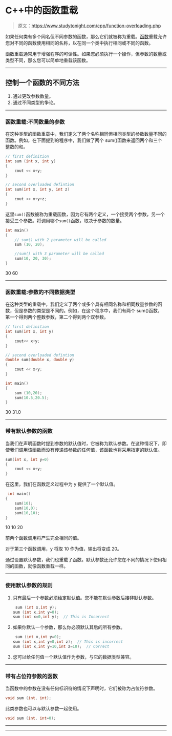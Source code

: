 # C++中的函数重载

> 原文：<https://www.studytonight.com/cpp/function-overloading.php>

如果任何类有多个同名但不同参数的函数，那么它们就被称为重载。[函数](functions-in-cpp)重载允许您对不同的函数使用相同的名称，以在同一个类中执行相同或不同的函数。

函数重载通常用于增强程序的可读性。如果您必须执行一个操作，但参数的数量或类型不同，那么您可以简单地重载该函数。

* * *

## 控制一个函数的不同方法

1.  通过更改参数数量。
2.  通过不同类型的争论。

* * *

### 函数重载:不同数量的参数

在这种类型的函数重载中，我们定义了两个名称相同但相同类型的参数数量不同的函数。例如，在下面提到的程序中，我们做了两个 sum()函数来返回两个和三个整数的和。

```cpp
// first definition
int sum (int x, int y)
{
    cout << x+y;
}

// second overloaded defintion
int sum(int x, int y, int z)
{
    cout << x+y+z;
} 
```

这里`sum()`函数被称为重载函数，因为它有两个定义，一个接受两个参数，另一个接受三个参数。将调用哪个`sum()`函数，取决于参数的数量。

```cpp
int main()
{
    // sum() with 2 parameter will be called
    sum (10, 20);  

    //sum() with 3 parameter will be called
    sum(10, 20, 30);  
} 
```

30 60

* * *

### 函数重载:参数的不同数据类型

在这种类型的重载中，我们定义了两个或多个具有相同名称和相同数量参数的函数，但是参数的类型是不同的。例如，在这个程序中，我们有两个 sum()函数，第一个得到两个整数参数，第二个得到两个双参数。

```cpp
// first definition
int sum(int x, int y)
{
    cout<< x+y;
}

// second overloaded defintion
double sum(double x, double y)
{
    cout << x+y;
}

int main()
{
    sum (10,20);
    sum(10.5,20.5);
} 
```

30 31.0

* * *

### 带有默认参数的函数

当我们在声明函数时提到参数的默认值时，它被称为默认参数。在这种情况下，即使我们调用该函数而没有传递该参数的任何值，该函数也将采用指定的默认值。

```cpp
sum(int x, int y=0)
{
    cout << x+y;
} 
```

在这里，我们在函数定义过程中为 y 提供了一个默认值。

```cpp
 int main()
{
    sum(10);
    sum(10,0);
    sum(10,10);
} 
```

10 10 20

前两个函数调用将产生完全相同的值。

对于第三个函数调用，y 将取 10 作为值，输出将变成 20。

通过设置默认参数，我们也重载了函数。默认参数还允许您在不同的情况下使用相同的函数，就像函数重载一样。

* * *

### 使用默认参数的规则

1.  只有最后一个参数必须给定默认值。您不能在默认参数后接非默认参数。

    ```cpp
     sum (int x,int y);    
    sum (int x,int y=0);  
    sum (int x=0,int y);  // This is Incorrect 
    ```

2.  如果你默认一个参数，那么你必须默认其后的所有参数。

    ```cpp
     sum (int x,int y=0);
    sum (int x,int y=0,int z);  // This is incorrect
    sum (int x,int y=10,int z=10);  // Correct 
    ```

3.  您可以给任何值一个默认值作为参数，与它的数据类型兼容。

* * *

### 带有占位符参数的函数

当函数中的参数在没有任何标识符的情况下声明时，它们被称为占位符参数。

```cpp
void sum (int, int); 
```

此类参数也可以与默认参数一起使用。

```cpp
void sum (int, int=0);
```

* * *

* * *